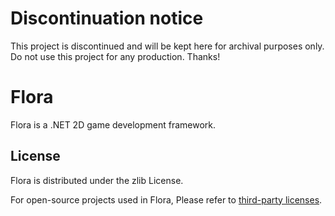 # Discontinuation notice
This project is discontinued and will be kept here for archival purposes only. Do not use this project for any production. Thanks!

# Flora
Flora is a .NET 2D game development framework.

## License
Flora is distributed under the zlib License.

For open-source projects used in Flora, Please refer to [third-party licenses](https://github.com/sinusinu/Flora/blob/main/THIRDPARTY).
